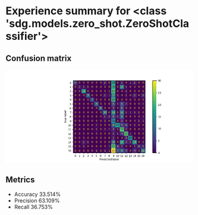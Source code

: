 # Experience summary for <class 'sdg.models.zero_shot.ZeroShotClassifier'>
## Confusion matrix
![confusion matrix](confusion_matrix.png)
## Metrics
- Accuracy 33.514%
- Precision 63.109%
- Recall 36.753%
